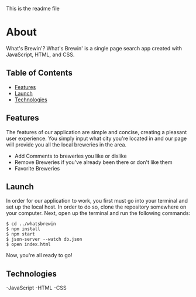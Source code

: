 This is the readme file

# About
What's Brewin'?
What's Brewin' is a single page search app created with JavaScript, HTML, and CSS.

## Table of Contents
* [Features](#features)
* [Launch](#launch)
* [Technologies](#technologies)

## Features
The features of our application are simple and concise, creating a pleasant user experience. You simply input what city you're located in and our page will provide you all the local breweries in the area. 
* Add Comments to breweries you like or dislike
* Remove Breweries if you've already been there or don't like them
* Favorite Breweries 
## Launch
In order for our application to work, you first must go into your terminal and set up the local host. In order to do so, clone the repository somewhere on your computer. Next, open up the terminal and run the following commands: 
```
$ cd ../whatsbrewin
$ npm install
$ npm start
$ json-server --watch db.json
$ open index.html
```

Now, you're all ready to go!

## Technologies
-JavaScript
-HTML
-CSS
